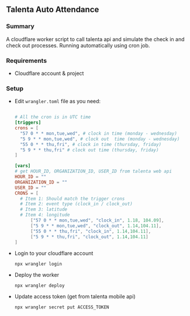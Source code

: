 ## Talenta Auto Attendance

### Summary

A cloudflare worker script to call talenta api and simulate the check in and check out processes. Running automatically using cron job.

### Requirements

- Cloudflare account & project

### Setup

- Edit `wrangler.toml` file as you need:

  ```toml

  # All the cron is in UTC time
  [triggers]
  crons = [
  	"57 0 * * mon,tue,wed", # clock in time (monday - wednesday)
  	"5 9 * * mon,tue,wed", # clock out  time (monday - wednesday)
  	"55 0 * * thu,fri", # clock in time (thursday, friday)
  	"5 9 * * thu,fri" # clock out time (thursday, friday)
  ]

  [vars]
  # get HOUR_ID, ORGANIZATION_ID, USER_ID from talenta web api
  HOUR_ID = ""
  ORGANIZATION_ID = ""
  USER_ID = ""
  CRONS = [
  	# Item 1: Should match the trigger crons
  	# Item 2: event type (clock_in / clock_out)
  	# Item 3: latitude
  	# Item 4: longitude
  		["57 0 * * mon,tue,wed", "clock_in", 1.18, 104.09],
  		["5 9 * * mon,tue,wed", "clock_out", 1.14,104.11],
  		["55 0 * * thu,fri", "clock_in", 1.14,104.11],
  		["5 9 * * thu,fri", "clock_out", 1.14,104.11]
  ]

  ```

- Login to your cloudflare account

  `npx wrangler login`

- Deploy the worker

  `npx wrangler deploy`

- Update access token (get from talenta mobile api)

  `npx wrangler secret put ACCESS_TOKEN`
